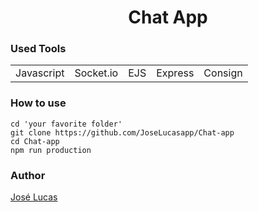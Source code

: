 <h1 align='center'>Chat App</h1>
<p align='center'>
  <h3>Used Tools</h3>
  <table>
    <tr>
      <td>Javascript</td>
      <td>Socket.io</td>
      <td>EJS</td>
      <td>Express</td>
      <td>Consign</td>
    </tr>
  </table>
</p>

<p align='center'>
  <h3>How to use</h3>
  
  ```shell
  cd 'your favorite folder'
  git clone https://github.com/JoseLucasapp/Chat-app
  cd Chat-app
  npm run production
  ```
  
</p>

<p align='center'>
  <h3>Author</h3>
  <a href='instagram.com/jlucasgf/?hl=pt-br'>José Lucas</a>
</p>
